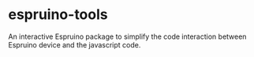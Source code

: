 # espruino-tools
An interactive Espruino package to simplify the code interaction between Espruino device and the javascript code.
